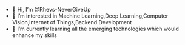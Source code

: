 - 👋 Hi, I’m @Rhevs-NeverGiveUp
- 👀 I’m interested in Machine Learning,Deep Learning,Computer Vision,Internet of Things,Backend Development
- 🌱 I’m currently learning all the emerging technologies which would enhance my skills


<!---
Rhevs-NeverGiveUp/Rhevs-NeverGiveUp is a ✨ special ✨ repository because its `README.md` (this file) appears on your GitHub profile.
You can click the Preview link to take a look at your changes.
--->
